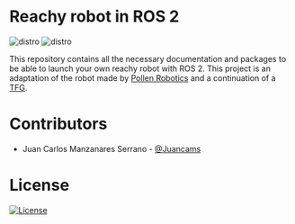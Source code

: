 # Reachy robot in ROS 2
![distro](https://img.shields.io/badge/Ubuntu%2022-Jammy%20Jellyfish-green)
![distro](https://img.shields.io/badge/ROS2-Humble-blue)

This repository contains all the necessary documentation and packages to be able to launch your own reachy robot with ROS 2. This project is an adaptation of the robot made by [Pollen Robotics](https://www.pollen-robotics.com/) and a continuation of a [TFG](https://github.com/Alberto-D/Reachy-TFG).

# Contributors
* Juan Carlos Manzanares Serrano - [@Juancams](https://github.com/Juancams)

# License
[![License](https://img.shields.io/badge/License-Apache%202.0-blue.svg)](https://opensource.org/licenses/Apache-2.0)
